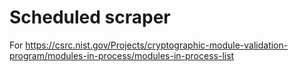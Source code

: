 # Scheduled scraper

For https://csrc.nist.gov/Projects/cryptographic-module-validation-program/modules-in-process/modules-in-process-list
